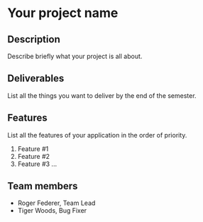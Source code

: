 # Your project name

## Description

Describe briefly what your project is all about.

## Deliverables

List all the things you want to deliver by the end of the semester.

## Features 
List all the features of your application in the order of priority.
1. Feature #1
2. Feature #2
3. Feature #3 
...

## Team members

* Roger Federer, Team Lead
* Tiger Woods, Bug Fixer
